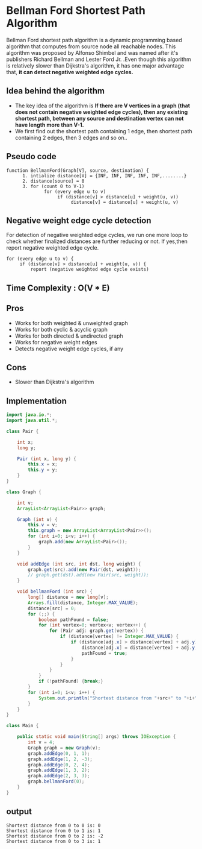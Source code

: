 # Bellman Ford Shortest Path Algorithm
Bellman Ford shortest path algorithm is a dynamic programming based algorithm that computes from source node all reachable nodes. This algorithm was proposed by Alfonso Shimbel and was named after it's publishers Richard Bellman and Lester Ford Jr. .Even though this algorithm is relatively slower than Dijkstra's algorithm, it has one major advantage that, **it can detect negative weighted edge cycles.**

## Idea behind the algorithm
  - The key idea of the algorithm is **If there are V vertices in a graph (that does not contain negative weighted edge cycles), then any existing shortest path, between any source and destination vertex can not have length more than V-1.**
  - We first find out the shortest path containing 1 edge, then shortest path containing 2 edges, then 3 edges and so on..
  
## Pseudo code
```
function BellmanFord(Graph[V], source, destination) {
      1. intialize distance[V] = {INF, INF, INF, INF, INF,........}
      2. distance[source] = 0
      3. for (count 0 to V-1)
              for (every edge u to v)
                   if (distance[v] > distance[u] + weight(u, v))
                        distance[v] = distance[u] + weight(u, v)
```

## Negative weight edge cycle detection
For detection of negative weighted edge cycles, we run one more loop to check whether finalized distances are further reducing or not. If yes,then report negative weighted edge cycle.

```
for (every edge u to v) {
     if (distance[v] > distance[u] + weight(u, v)) {
         report (negative weighted edge cycle exists)
```

## Time Complexity : O(V * E)

## Pros
  - Works for both weighted & unweighted graph
  - Works for both cyclic & acyclic graph
  - Works for both directed & undirected graph
  - Works for negative weight edges
  - Detects negative weight edge cycles, if any
  
## Cons
  - Slower than Dijkstra's algorithm
 
## Implementation
```java
import java.io.*;
import java.util.*;

class Pair {

	int x;
	long y;

	Pair (int x, long y) {
		this.x = x;
		this.y = y;
	}
}

class Graph {

	int v;
	ArrayList<ArrayList<Pair>> graph;

	Graph (int v) {
		this.v = v;
		this.graph = new ArrayList<ArrayList<Pair>>();
		for (int i=0; i<v; i++) {
			graph.add(new ArrayList<Pair>());
		}
	}

	void addEdge (int src, int dst, long weight) {
		graph.get(src).add(new Pair(dst, weight));
		// graph.get(dst).add(new Pair(src, weight));
	}

	void bellmanFord (int src) {
		long[] distance = new long[v];
		Arrays.fill(distance, Integer.MAX_VALUE);
		distance[src] = 0;
		for (;;) {
			boolean pathFound = false;
			for (int vertex=0; vertex<v; vertex++) {
				for (Pair adj: graph.get(vertex)) {
					if (distance[vertex] != Integer.MAX_VALUE) {
						if (distance[adj.x] > distance[vertex] + adj.y) {
							distance[adj.x] = distance[vertex] + adj.y;
							pathFound = true;
						}
					}
				}
			}
			if (!pathFound) {break;}
		}
		for (int i=0; i<v; i++) {
			System.out.println("Shortest distance from "+src+" to "+i+" is: "+distance[i]);
		}
	}
}

class Main {

	public static void main(String[] args) throws IOException {
		int v = 4;
		Graph graph = new Graph(v);
		graph.addEdge(0, 1, 1);
		graph.addEdge(1, 2, -3);
		graph.addEdge(0, 2, 4);
		graph.addEdge(1, 3, 2);
		graph.addEdge(2, 3, 3);
		graph.bellmanFord(0);
	}
}
```

## output
```
Shortest distance from 0 to 0 is: 0
Shortest distance from 0 to 1 is: 1
Shortest distance from 0 to 2 is: -2
Shortest distance from 0 to 3 is: 1
```
